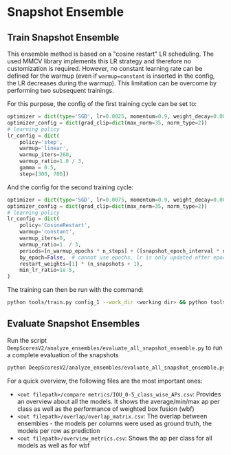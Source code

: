 # Snapshot Ensemble

## Train Snapshot Ensemble
This ensemble method is based on a "cosine restart" LR scheduling. The used MMCV library implements this LR strategy and therefore no customization is required.
However, no constant learning rate can be defined for the warmup (even if `warmup=constant` is inserted in the config, the LR decreases during the warmup). 
This limitation can be overcome by performing two subsequent trainings.

For this purpose, the config of the first training cycle can be set to:

```python
optimizer = dict(type='SGD', lr=0.0025, momentum=0.9, weight_decay=0.0001)
optimizer_config = dict(grad_clip=dict(max_norm=35, norm_type=2))
# learning policy
lr_config = dict(
    policy='step',
    warmup='linear',
    warmup_iters=260,
    warmup_ratio=1.0 / 3,
    gamma = 0.5,
    step=[300, 700])
```
And the config for the second training cycle:
```python
optimizer = dict(type='SGD', lr=0.0075, momentum=0.9, weight_decay=0.0001)
optimizer_config = dict(grad_clip=dict(max_norm=35, norm_type=2))
# learning policy
lr_config = dict(
    policy='CosineRestart',
    warmup='constant',
    warmup_iters=0,
    warmup_ratio=1. / 3,
    periods=[n_warmup_epochs * n_steps] + ([snapshot_epoch_interval * n_steps] * n_snapshots),
    by_epoch=False,  # cannot use epochs, lr is only updated after epoch -> cosine annealing needs update per step
    restart_weights=[1] * (n_snapshots + 1),
    min_lr_ratio=1e-5,
)
```

The training can then be run with the command:
````bash
python tools/train.py config_1 --work_dir <working dir> && python tools/train.py config_2 --work_dir <working dir> --resume_from <working dir>/latest.pth
````

## Evaluate Snapshot Ensembles
Run the script `DeepScoresV2/analyze_ensembles/evaluate_all_snapshot_ensemble.py` to run a complete evaluation of the snapshots
````bash
python DeepScoresV2/analyze_ensembles/evaluate_all_snapshot_ensemble.py <path to config file> --checkpoints <path to checkpoints> -out <out filepath>
````

For a quick overview, the following files are the most important ones:
- `<out filepath>/compare metrics/IOU_0-5_class_wise_APs.csv`: Provides an overview about all the models. It shows the average/min/max ap per class as well as the performance of weighted box fusion (wbf)
- `<out filepath>/overlap/overlap_matrix.csv`: The overlap between ensembles - the models per columns were used as ground truth, the models per row as prediction
- `<out filepath>/overview_metrics.csv`: Shows the ap per class for all models as well as for wbf
